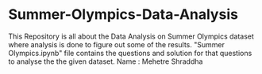 # Summer-Olympics-Data-Analysis
This Repository is all about the Data Analysis on Summer Olympics dataset where analysis is done to figure out some of the results. 
"Summer Olympics.ipynb" file contains the questions and solution for that questions to analyse the the given dataset.
Name : Mehetre Shraddha
